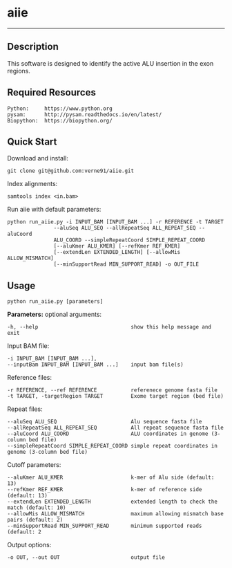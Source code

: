 # **aiie**


----------

Description
-----------
This software is designed to identify the active ALU insertion in the exon regions.

Required Resources
------------------
    Python:		https://www.python.org
    pysam:		http://pysam.readthedocs.io/en/latest/
    Biopython:  https://biopython.org/

Quick Start
-----------
Download and install:
    
    git clone git@github.com:verne91/aiie.git

Index alignments:

    samtools index <in.bam>

Run aiie with default parameters:

    python run_aiie.py -i INPUT_BAM [INPUT_BAM ...] -r REFERENCE -t TARGET
                   --aluSeq ALU_SEQ --allRepeatSeq ALL_REPEAT_SEQ --aluCoord
                   ALU_COORD --simpleRepeatCoord SIMPLE_REPEAT_COORD
                   [--aluKmer ALU_KMER] [--refKmer REF_KMER]
                   [--extendLen EXTENDED_LENGTH] [--allowMis ALLOW_MISMATCH]
                   [--minSupportRead MIN_SUPPORT_READ] -o OUT_FILE

Usage
-----
    python run_aiie.py [parameters]
    

**Parameters:**
optional arguments:

    -h, --help                              show this help message and exit

Input BAM file:

    -i INPUT_BAM [INPUT_BAM ...],
    --inputBam INPUT_BAM [INPUT_BAM ...]    input bam file(s)

Reference files:

    -r REFERENCE, --ref REFERENCE           referenece genome fasta file
    -t TARGET, -targetRegion TARGET         Exome target region (bed file)

Repeat files:

    --aluSeq ALU_SEQ                        Alu sequence fasta file
    --allRepeatSeq ALL_REPEAT_SEQ           All repeat sequence fasta file
    --aluCoord ALU_COORD                    ALU coordinates in genome (3-column bed file)
    --simpleRepeatCoord SIMPLE_REPEAT_COORD simple repeat coordinates in genome (3-column bed file)

Cutoff parameters:

    --aluKmer ALU_KMER                      k-mer of Alu side (default: 13)
    --refKmer REF_KMER                      k-mer of reference side (default: 13)
    --extendLen EXTENDED_LENGTH             extended length to check the match (default: 10)
    --allowMis ALLOW_MISMATCH               maximum allowing mismatch base pairs (default: 2)
    --minSupportRead MIN_SUPPORT_READ       minimum supported reads (default: 2

Output options:

    -o OUT, --out OUT                       output file

